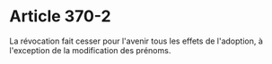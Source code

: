 # Article 370-2

La révocation fait cesser pour l'avenir tous les effets de l'adoption, à l'exception de la modification des prénoms.
